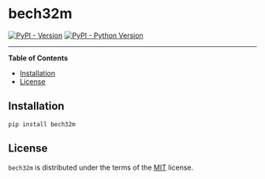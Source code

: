 # bech32m

[![PyPI - Version](https://img.shields.io/pypi/v/bech32m.svg)](https://pypi.org/project/bech32m)
[![PyPI - Python Version](https://img.shields.io/pypi/pyversions/bech32m.svg)](https://pypi.org/project/bech32m)

-----

**Table of Contents**

- [Installation](#installation)
- [License](#license)

## Installation

```console
pip install bech32m
```

## License

`bech32m` is distributed under the terms of the [MIT](https://spdx.org/licenses/MIT.html) license.
